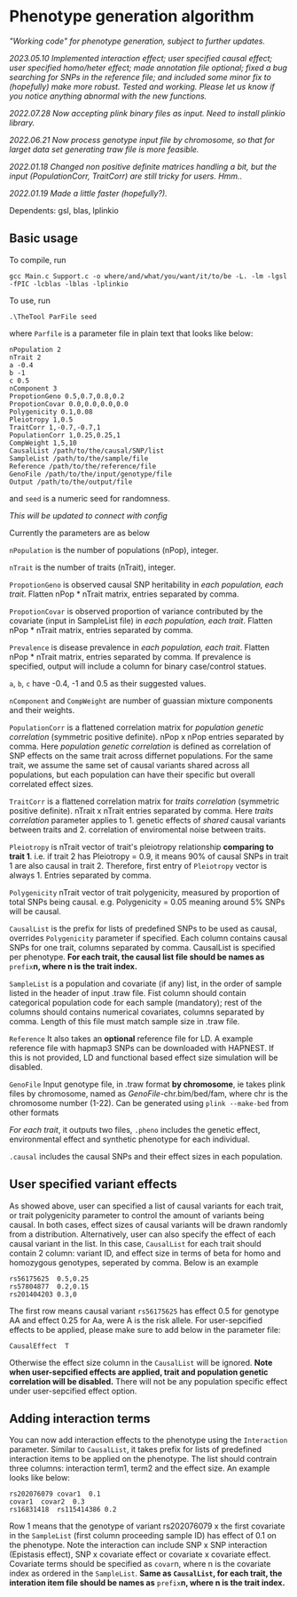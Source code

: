 # Phenotype generation algorithm

_"Working code" for phenotype generation, subject to further updates._

_2023.05.10 Implemented interaction effect; user specified causal effect; user specified homo/heter effect; made annotation file optional; fixed a bug searching for SNPs in the reference file; and included some minor fix to (hopefully) make more robust. Tested and working. Please let us know if you notice anything abnormal with the new functions._

_2022.07.28 Now accepting plink binary files as input. Need to install plinkio library._

_2022.06.21 Now process genotype input file by chromosome, so that for larget data set generating traw file is more feasible._


_2022.01.18 Changed non positive definite matrices handling a bit, but the input (PopulationCorr, TraitCorr) are still tricky for users._
_Hmm.._

_2022.01.19 Made a little faster (hopefully?)._

Dependents: gsl, blas, lplinkio

## Basic usage

To compile, run 
```
gcc Main.c Support.c -o where/and/what/you/want/it/to/be -L. -lm -lgsl -fPIC -lcblas -lblas -lplinkio
```

To use, run
```
.\TheTool ParFile seed
```
where ```Parfile``` is a parameter file in plain text that looks like below: 
```
nPopulation 2
nTrait 2
a -0.4
b -1
c 0.5
nComponent 3
PropotionGeno 0.5,0.7,0.8,0.2
PropotionCovar 0.0,0.0,0.0,0.0
Polygenicity 0.1,0.08
Pleiotropy 1,0.5
TraitCorr 1,-0.7,-0.7,1
PopulationCorr 1,0.25,0.25,1
CompWeight 1,5,10
CausalList /path/to/the/causal/SNP/list
SampleList /path/to/the/sample/file
Reference /path/to/the/reference/file
GenoFile /path/to/the/input/genotype/file
Output /path/to/the/output/file
```
and ```seed``` is a numeric seed for randomness.

_This will be updated to connect with config_

Currently the parameters are as below

```nPopulation``` is the number of populations (nPop), integer.

```nTrait``` is the number of traits (nTrait), integer.

```PropotionGeno``` is observed causal SNP heritability in _each population, each trait_. Flatten nPop * nTrait matrix, entries separated by comma.

```PropotionCovar``` is observed proportion of variance contributed by the covariate (input in SampleList file) in _each population, each trait_. Flatten nPop * nTrait matrix, entries separated by comma.

```Prevalence``` is disease prevalence in _each population, each trait_. Flatten nPop * nTrait matrix, entries separated by comma. If prevalence is specified, output will include a column for binary case/control statues.

```a```, ```b```, ```c``` have -0.4, -1 and 0.5 as their suggested values.

```nComponent``` and ```CompWeight``` are number of guassian mixture components and their weights.

```PopulationCorr``` is a flattened correlation matrix for _population genetic correlation_ (symmetric positive definite). nPop x nPop entries separated by comma. Here _population genetic correlation_ is defined as correlation of SNP effects on the same trait across differnet populations. For the same trait, we assume the same set of causal variants shared across all populations, but each population can have their specific but overall correlated effect sizes.

```TraitCorr``` is a flattened correlation matrix for _traits correlation_ (symmetric positive definite). nTrait x nTrait entries separated by comma. Here _traits correlation_ parameter applies to 1. genetic effects of _shared_ causal variants between traits and 2. correlation of enviromental noise between traits.

```Pleiotropy``` is nTrait vector of trait's pleiotropy relationship **comparing to trait 1**. i.e. if trait 2 has Pleiotropy = 0.9, it means 90% of causal SNPs in trait 1 are also causal in trait 2. Therefore, first entry of ```Pleiotropy``` vector is always 1. Entries separated by comma.

```Polygenicity``` nTrait vector of trait polygenicity, measured by proportion of total SNPs being causal. e.g. Polygenicity = 0.05 meaning around 5% SNPs will be causal.

```CausalList``` is the prefix for lists of predefined SNPs to be used as causal, overrides ```Polygenicity``` parameter if specified. Each column contains causal SNPs for one trait, columns separated by comma. CausalList is specified per phenotype. **For each trait, the causal list file should be names as**  ```prefix```**n, where n is the trait index.**

```SampleList``` is a population and covariate (if any) list, in the order of sample listed in the header of input .traw file. Fist column should contain categorical population code for each sample (mandatory); rest of the columns should contains numerical covariates, columns separated by comma. Length of this file must match sample size in .traw file.

```Reference``` It also takes an **optional** reference file for LD. A example reference file with hapmap3 SNPs can be downloaded with HAPNEST. If this is not provided, LD and functional based effect size simulation will be disabled.

```GenoFile``` Input genotype file, in .traw format **by chromosome**, ie takes plink files by chromosome, named as _GenoFile_-chr.bim/bed/fam, where chr is the chromosome number (1-22). Can be generated using ```plink --make-bed``` from other formats

_For each trait_, it outputs two files, ```.pheno``` includes the genetic effect, environmental effect and synthetic phenotype for each individual.

```.causal``` includes the causal SNPs and their effect sizes in each population.

## User specified variant effects

As showed above, user can specified a list of causal variants for each trait, or trait polygenicity parameter to control the amount of variants being causal. In both cases, effect sizes of causal variants will be drawn randomly from a distribution. Alternatively, user can also specify the effect of each causal variant in the list. In this case, ```CausalList``` for each trait should contain 2 column: variant ID, and effect size in terms of beta for homo and homozygous genotypes, seperated by comma. Below is an example
```
rs56175625  0.5,0.25
rs57804877  0.2,0.15
rs201404203 0.3,0
```
The first row means causal variant ```rs56175625``` has effect 0.5 for genotype AA and effect 0.25 for Aa, were A is the risk allele. 
For user-sepcified effects to be applied, please make sure to add below in the parameter file:
```
CausalEffect  T
```
Otherwise the effect size column in the ```CausalList``` will be ignored.
**Note when user-sepcified effects are applied, trait and population genetic correlation will be disabled.** There will not be any population specific effect under user-sepcified effect option. 

## Adding interaction terms

You can now add interaction effects to the phenotype using the ```Interaction``` parameter. Similar to ```CausalList```, it takes prefix for lists of predefined interaction items to be applied on the phenotype. The list should contrain three columns: interaction term1, term2 and the effect size. An example looks like below:
```
rs202076079	covar1	0.1
covar1	covar2	0.3
rs16831418	rs115414386	0.2
```
Row 1 means that the genotype of variant rs202076079 x the first covariate in the ```SampleList``` (first column proceeding sample ID) has effect of 0.1 on the phenotype. Note the interaction can include SNP x SNP interaction (Epistasis effect), SNP x covariate effect or covariate x covariate effect. Covariate terms should be specified as ```covar```n, where n is the covariate index as ordered in the ```SampleList```.
**Same as ```CausalList```, for each trait, the interation item file should be names as**  ```prefix```**n, where n is the trait index.**



